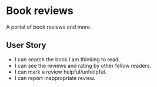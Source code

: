# Book reviews

A portal of book reviews and more.

## User Story

- I can search the book I am thinking to read.
- I can see the reviews and rating by other fellow readers.
- I can mark a review helpful/unhelpful.
- I can report inappropriate review.
